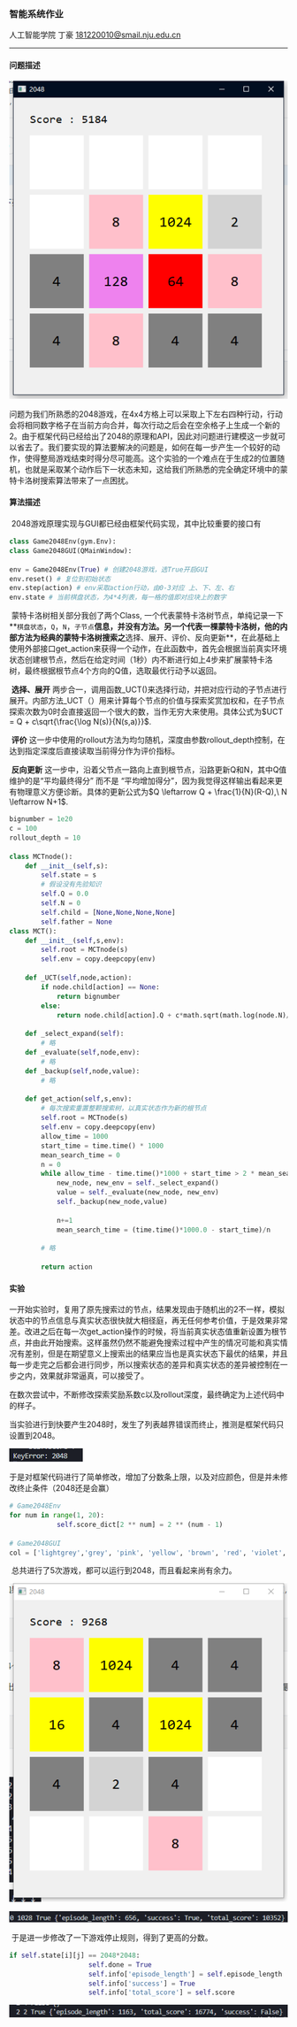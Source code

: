 ### 智能系统作业

人工智能学院   丁豪
181220010@smail.nju.edu.cn

***

#### 问题描述

![](figures/游戏图.png)

​	问题为我们所熟悉的2048游戏，在4x4方格上可以采取上下左右四种行动，行动会将相同数字格子在当前方向合并，每次行动之后会在空余格子上生成一个新的2。由于框架代码已经给出了2048的原理和API，因此对问题进行建模这一步就可以省去了。我们要实现的算法要解决的问题是，如何在每一步产生一个较好的动作，使得整局游戏结束时得分尽可能高。这个实验的一个难点在于生成2的位置随机，也就是采取某个动作后下一状态未知，这给我们所熟悉的完全确定环境中的蒙特卡洛树搜索算法带来了一点困扰。



#### 算法描述

​	2048游戏原理实现与GUI都已经由框架代码实现，其中比较重要的接口有

```python
class Game2048Env(gym.Env):
class Game2048GUI(QMainWindow):
    
env = Game2048Env(True) # 创建2048游戏，选True开启GUI
env.reset() # 复位到初始状态
env.step(action) # env采取action行动，由0-3对应 上、下、左、右
env.state # 当前棋盘状态，为4*4列表，每一格的值即对应块上的数字
```

​	蒙特卡洛树相关部分我创了两个Class, 一个代表蒙特卡洛树节点，单纯记录一下**`棋盘状态`，`Q`，`N`，`子节点`**信息，并没有方法。另一个代表一棵蒙特卡洛树，他的内部方法为经典的蒙特卡洛树搜索之**选择、展开、评价、反向更新**，在此基础上使用外部接口get_action来获得一个动作，在此函数中，首先会根据当前真实环境状态创建根节点，然后在给定时间（1秒）内不断进行如上4步来扩展蒙特卡洛树，最终根据根节点4个方向的Q值，选取最优行动予以返回。

​	**选择、展开** 两步合一，调用函数\_UCT()来选择行动，并把对应行动的子节点进行展开。内部方法_UCT（）用来计算每个节点的价值与探索奖赏加权和，在子节点探索次数为0时会直接返回一个很大的数，当作无穷大来使用。具体公式为$UCT = Q + c\sqrt{\frac{\log N(s)}{N(s,a)}}$.

​	**评价** 这一步中使用的rollout方法为均匀随机，深度由参数rollout_depth控制，在达到指定深度后直接读取当前得分作为评价指标。

​	**反向更新** 这一步中，沿着父节点一路向上直到根节点，沿路更新Q和N，其中Q值维护的是“平均最终得分” 而不是 “平均增加得分”，因为我觉得这样输出看起来更有物理意义方便诊断。具体的更新公式为$Q \leftarrow Q + \frac{1}{N}(R-Q),\ N \leftarrow N+1$.

```python
bignumber = 1e20
c = 100
rollout_depth = 10

class MCTnode():
    def __init__(self,s):
        self.state = s
        # 假设没有先验知识
        self.Q = 0.0
        self.N = 0
        self.child = [None,None,None,None]
        self.father = None
class MCT():
    def __init__(self,s,env):
        self.root = MCTnode(s)
        self.env = copy.deepcopy(env)
        
    def _UCT(self,node,action):
        if node.child[action] == None:
            return bignumber
        else:
            return node.child[action].Q + c*math.sqrt(math.log(node.N)/node.child[action].N)
    
    def _select_expand(self):
        # 略
    def _evaluate(self,node,env):
    	# 略
    def _backup(self,node,value):
        # 略
        
    def get_action(self,s,env):
        # 每次搜索重置整颗搜索树，以真实状态作为新的根节点
        self.root = MCTnode(s)
        self.env = copy.deepcopy(env)
        allow_time = 1000
        start_time = time.time() * 1000
        mean_search_time = 0
        n = 0
        while allow_time - time.time()*1000 + start_time > 2 * mean_search_time:
            new_node, new_env = self._select_expand()
            value = self._evaluate(new_node, new_env)
            self._backup(new_node,value)

            n+=1
            mean_search_time = (time.time()*1000.0 - start_time)/n
            
        # 略

        return action
```



#### 实验

​	一开始实验时，复用了原先搜索过的节点，结果发现由于随机出的2不一样，模拟状态中的节点信息与真实状态很快就大相径庭，再无任何参考价值，于是效果非常差。改进之后在每一次get_action操作的时候，将当前真实状态值重新设置为根节点，并由此开始搜索。这样虽然仍然不能避免搜索过程中产生的情况可能和真实情况有差别，但是在期望意义上搜索出的结果应当也是真实状态下最优的结果，并且每一步走完之后都会进行同步，所以搜索状态的差异和真实状态的差异被控制在一步之内，效果就非常逼真，可以接受了。

​	在数次尝试中，不断修改探索奖励系数c以及rollout深度，最终确定为上述代码中的样子。

​	当实验进行到快要产生2048时，发生了列表越界错误而终止，推测是框架代码只设置到2048。

![](figures/得分.png)

​	于是对框架代码进行了简单修改，增加了分数条上限，以及对应颜色，但是并未修改终止条件（2048还是会赢）	

```python
# Game2048Env
for num in range(1, 20):
            self.score_dict[2 ** num] = 2 ** (num - 1)

# Game2048GUI
col = ['lightgrey','grey', 'pink', 'yellow', 'brown', 'red', 'violet', 'crimson', 'fuchsia', 'yellow', 'yellow', 'yellow', 'yellow', 'yellow', 'yellow', 'yellow', 'yellow', 'yellow', 'yellow'] * 100
```

​	总共进行了5次游戏，都可以运行到2048，而且看起来尚有余力。

![](figures/胜利游戏.png)

![](figures/胜利分数.png)

​	于是进一步修改了一下游戏停止规则，得到了更高的分数。

```python
if self.state[i][j] == 2048*2048:
                    self.done = True
                    self.info['episode_length'] = self.episode_length
                    self.info['success'] = True
                    self.info['total_score'] = self.score
```

![](figures/改后分数.png)